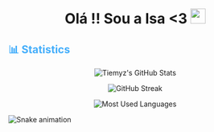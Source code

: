 <h1 align="center">
Olá !! Sou a Isa <3  <img src="https://i.kym-cdn.com/photos/images/newsfeed/002/322/167/b9f.gif" width="30">
</h1>


<h2 style="color: #44AEFB">📊 Statistics</h2>

<div class="stats" align="center">

![Tiemyz's GitHub Stats](https://github-readme-stats.vercel.app/api?username=tiemyz&hide=stars&count_private=true&show_icons=true&theme=algolia&border_radius=20)

![GitHub Streak](https://streak-stats.demolab.com?user=tiemyz&count_private=true&theme=algolia&border_radius=20)
    
![Most Used Languages](https://github-readme-stats.vercel.app/api/top-langs/?username=tiemyz&layout=compact&show_icons=true&theme=algolia&border_radius=20)
</div>


<div> 

  ![Snake animation](https://github.com/tiemyz/tiemyz/blob/output/github-contribution-grid-snake.svg)

 
</div>
